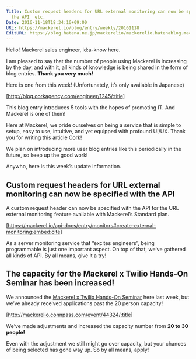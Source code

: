 ```yaml
---
Title: Custom request headers for URL external monitoring can now be specified with
  the API  etc.
Date: 2016-11-18T18:34:16+09:00
URL: https://mackerel.io/blog/entry/weekly/20161118
EditURL: https://blog.hatena.ne.jp/mackerelio/mackerelio.hatenablog.mackerel.io/atom/entry/10328749687194921843
---
```


Hello! Mackerel sales engineer, id:a-know here. 

I am pleased to say that the number of people using Mackerel is increasing by the day, and with it, all kinds of knowledge is being shared in the form of blog entries. <b>Thank you very much!</b>

Here is one from this week! (Unfortunately, it’s only available in Japanese)

[http://blog.corkagency.com/engineer/1245/:title]

This blog entry introduces 5 tools with the hopes of promoting IT. And Mackerel is one of them!

Here at Mackerel, we pride ourselves on being a service that is simple to setup, easy to use, intuitive, and yet equipped with profound UI/UX. Thank you for writing this article [Cork](http://corkagency.com/)!

We plan on introducing more user blog entries like this periodically in the future, so keep up the good work!

Anywho, here is this week’s update information.

## Custom request headers for URL external monitoring can now be specified with the API

A custom request header can now be specified with the API for the URL external monitoring feature available with Mackerel’s Standard plan.

[https://mackerel.io/api-docs/entry/monitors#create-external-monitoring:embed:cite]

As a server monitoring service that “excites engineers”, being programmable is just one important aspect. On top of that, we’ve gathered all kinds of API. By all means, give it a try!

## The capacity for the Mackerel x Twilio Hands-On Seminar has been increased!

We announced the [Mackerel x Twilio Hands-On Seminar](http://mackerelio.connpass.com/event/44324/) here last week, but we’ve already received applications past the 20 person capacity!

[http://mackerelio.connpass.com/event/44324/:title]

We’ve made adjustments and increased the capacity number from <b>20 to 30 people!</b>

Even with the adjustment we still might go over capacity, but your chances of being selected has gone way up. So by all means, apply!
